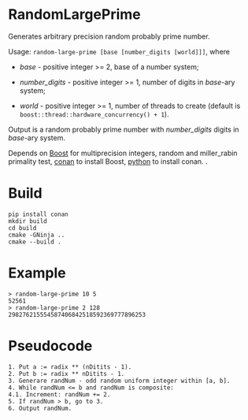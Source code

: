 # RandomLargePrime
Generates arbitrary precision random probably prime number.

Usage: ```random-large-prime [base [number_digits [world]]]```, where

- *base* - positive integer >= 2, base of a number system;

- *number_digits* - positive integer >= 1, number of digits in *base*-ary system;

- *world* - positive integer >= 1, number of threads to create (default is ```boost::thread::hardware_concurrency() + 1```).

Output is a random probably prime number with *number_digits* digits in *base*-ary system.

Depends on [Boost](https://www.boost.org/) for multiprecision integers, random and miller_rabin primality test, [conan](https://conan.io/index.html) to install Boost, [python](https://www.python.org/) to install conan.
.

# Build
```
pip install conan
mkdir build
cd build
cmake -GNinja ..
cmake --build .
```
# Example
```
> random-large-prime 10 5
52561
> random-large-prime 2 128
298276215554587406842518592369777896253
```
# Pseudocode
```
1. Put a := radix ** (nDitits - 1).
2. Put b := radix ** nDitits - 1.
3. Generare randNum - odd random uniform integer within [a, b].
4. While randNum <= b and randNum is composite:
4.1. Increment: randNum += 2.
5. If randNum > b, go to 3.
6. Output randNum.
```
